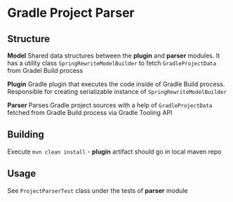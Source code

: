 # Gradle Project Parser

## Structure
**Model** Shared data structures between the **plugin** and  **parser** modules. It has a utility class `SpringRewriteModelBuilder` to fetch `GradleProjectData` from Gradel Build process

**Plugin** Gradle plugin that executes the code inside of Gradle Build process. Responsible for creating serializable instance of `SpringRewriteModelBuilder`

**Parser** Parses Gradle project sources with a help of `GradleProjectData` fetched from Gradle Build process via Gradle Tooling API

## Building
Execute `mvn clean install` - **plugin** artifact should go in local maven repo

## Usage
See `ProjectParserTest` class under the tests of **parser** module

